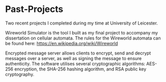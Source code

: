 # Past-Projects
Two recent projects I completed during my time at University of Leicester.

Wireworld Simulator is the tool I built as my final project to accompany my dissertation on cellular automata.
The rules for the Wireworld automata can be found here: https://en.wikipedia.org/wiki/Wireworld

Encrypted message server allows clients to encrypt, send and decrypt messages over a server, as well as signing the message to ensure authenticity. 
The software utilises several cryptographic algorithms: AES-256 encryption, the SHA-256 hashing algorithm, and RSA public key cryptography.
